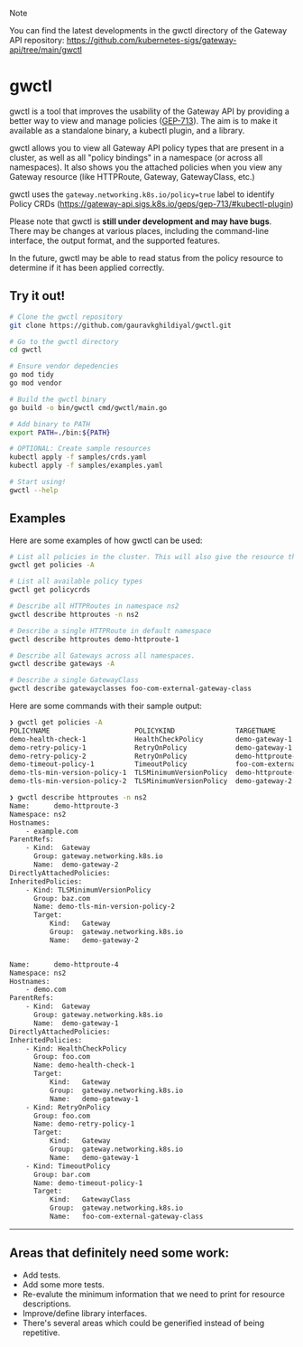 > [!NOTE]
> You can find the latest developments in the gwctl directory of the Gateway API repository: https://github.com/kubernetes-sigs/gateway-api/tree/main/gwctl


# gwctl

gwctl is a tool that improves the usability of the Gateway API by providing a better way to view and manage policies ([GEP-713](https://gateway-api.sigs.k8s.io/geps/gep-713)). The aim is to make it available as a standalone binary, a kubectl plugin, and a library.

gwctl allows you to view all Gateway API policy types that are present in a cluster, as well as all "policy bindings" in a namespace (or across all namespaces). It also shows you the attached policies when you view any Gateway resource (like HTTPRoute, Gateway, GatewayClass, etc.)

gwctl uses the `gateway.networking.k8s.io/policy=true` label to identify Policy CRDs (https://gateway-api.sigs.k8s.io/geps/gep-713/#kubectl-plugin)

Please note that gwctl is <b>still under development and may have bugs</b>. There may be changes at various places, including the command-line interface, the output format, and the supported features.

In the future, gwctl may be able to read status from the policy resource to determine if it has been applied correctly.

## Try it out!

```bash
# Clone the gwctl repository
git clone https://github.com/gauravkghildiyal/gwctl.git

# Go to the gwctl directory
cd gwctl

# Ensure vendor depedencies
go mod tidy
go mod vendor

# Build the gwctl binary
go build -o bin/gwctl cmd/gwctl/main.go

# Add binary to PATH
export PATH=./bin:${PATH}

# OPTIONAL: Create sample resources
kubectl apply -f samples/crds.yaml
kubectl apply -f samples/examples.yaml

# Start using!
gwctl --help
```

## Examples
Here are some examples of how gwctl can be used:

```bash
# List all policies in the cluster. This will also give the resource they bind to.
gwctl get policies -A

# List all available policy types
gwctl get policycrds

# Describe all HTTPRoutes in namespace ns2
gwctl describe httproutes -n ns2

# Describe a single HTTPRoute in default namespace
gwctl describe httproutes demo-httproute-1

# Describe all Gateways across all namespaces.
gwctl describe gateways -A

# Describe a single GatewayClass
gwctl describe gatewayclasses foo-com-external-gateway-class
```

Here are some commands with their sample output:
```bash
❯ gwctl get policies -A
POLICYNAME                     POLICYKIND               TARGETNAME                      TARGETKIND
demo-health-check-1            HealthCheckPolicy        demo-gateway-1                  Gateway
demo-retry-policy-1            RetryOnPolicy            demo-gateway-1                  Gateway
demo-retry-policy-2            RetryOnPolicy            demo-httproute-2                HTTPRoute
demo-timeout-policy-1          TimeoutPolicy            foo-com-external-gateway-class  GatewayClass
demo-tls-min-version-policy-1  TLSMinimumVersionPolicy  demo-httproute-1                HTTPRoute
demo-tls-min-version-policy-2  TLSMinimumVersionPolicy  demo-gateway-2                  Gateway

❯ gwctl describe httproutes -n ns2
Name:      demo-httproute-3
Namespace: ns2
Hostnames:
    - example.com
ParentRefs:
    - Kind:  Gateway
      Group: gateway.networking.k8s.io
      Name:  demo-gateway-2
DirectlyAttachedPolicies:
InheritedPolicies:
    - Kind: TLSMinimumVersionPolicy
      Group: baz.com
      Name: demo-tls-min-version-policy-2
      Target:
          Kind:   Gateway
          Group:  gateway.networking.k8s.io
          Name:   demo-gateway-2


Name:      demo-httproute-4
Namespace: ns2
Hostnames:
    - demo.com
ParentRefs:
    - Kind:  Gateway
      Group: gateway.networking.k8s.io
      Name:  demo-gateway-1
DirectlyAttachedPolicies:
InheritedPolicies:
    - Kind: HealthCheckPolicy
      Group: foo.com
      Name: demo-health-check-1
      Target:
          Kind:   Gateway
          Group:  gateway.networking.k8s.io
          Name:   demo-gateway-1
    - Kind: RetryOnPolicy
      Group: foo.com
      Name: demo-retry-policy-1
      Target:
          Kind:   Gateway
          Group:  gateway.networking.k8s.io
          Name:   demo-gateway-1
    - Kind: TimeoutPolicy
      Group: bar.com
      Name: demo-timeout-policy-1
      Target:
          Kind:   GatewayClass
          Group:  gateway.networking.k8s.io
          Name:   foo-com-external-gateway-class
```

---

## Areas that definitely need some work:
* Add tests.
* Add some more tests.
* Re-evalute the minimum information that we need to print for resource descriptions.
* Improve/define library interfaces.
* There's several areas which could be generified instead of being repetitive.

